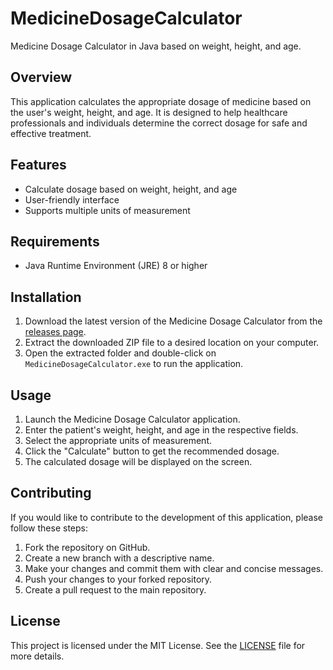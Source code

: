# MedicineDosageCalculator

Medicine Dosage Calculator in Java based on weight, height, and age.

## Overview

This application calculates the appropriate dosage of medicine based on the user's weight, height, and age. It is designed to help healthcare professionals and individuals determine the correct dosage for safe and effective treatment.

## Features

- Calculate dosage based on weight, height, and age
- User-friendly interface
- Supports multiple units of measurement

## Requirements

- Java Runtime Environment (JRE) 8 or higher

## Installation

1. Download the latest version of the Medicine Dosage Calculator from the [releases page](https://github.com/yourusername/MedicineDosageCalculator/releases).
2. Extract the downloaded ZIP file to a desired location on your computer.
3. Open the extracted folder and double-click on `MedicineDosageCalculator.exe` to run the application.

## Usage

1. Launch the Medicine Dosage Calculator application.
2. Enter the patient's weight, height, and age in the respective fields.
3. Select the appropriate units of measurement.
4. Click the "Calculate" button to get the recommended dosage.
5. The calculated dosage will be displayed on the screen.

## Contributing

If you would like to contribute to the development of this application, please follow these steps:

1. Fork the repository on GitHub.
2. Create a new branch with a descriptive name.
3. Make your changes and commit them with clear and concise messages.
4. Push your changes to your forked repository.
5. Create a pull request to the main repository.

## License

This project is licensed under the MIT License. See the [LICENSE](LICENSE) file for more details.